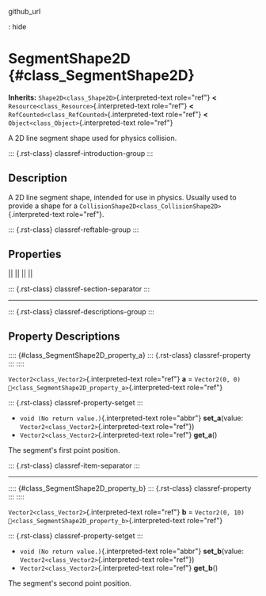 github_url

:   hide

# SegmentShape2D {#class_SegmentShape2D}

**Inherits:** `Shape2D<class_Shape2D>`{.interpreted-text role="ref"}
**\<** `Resource<class_Resource>`{.interpreted-text role="ref"} **\<**
`RefCounted<class_RefCounted>`{.interpreted-text role="ref"} **\<**
`Object<class_Object>`{.interpreted-text role="ref"}

A 2D line segment shape used for physics collision.

::: {.rst-class}
classref-introduction-group
:::

## Description

A 2D line segment shape, intended for use in physics. Usually used to
provide a shape for a
`CollisionShape2D<class_CollisionShape2D>`{.interpreted-text
role="ref"}.

::: {.rst-class}
classref-reftable-group
:::

## Properties

||
||
||
||

::: {.rst-class}
classref-section-separator
:::

------------------------------------------------------------------------

::: {.rst-class}
classref-descriptions-group
:::

## Property Descriptions

:::: {#class_SegmentShape2D_property_a}
::: {.rst-class}
classref-property
:::
::::

`Vector2<class_Vector2>`{.interpreted-text role="ref"} **a** =
`Vector2(0, 0)` `🔗<class_SegmentShape2D_property_a>`{.interpreted-text
role="ref"}

::: {.rst-class}
classref-property-setget
:::

- `void (No return value.)`{.interpreted-text role="abbr"}
  **set_a**(value: `Vector2<class_Vector2>`{.interpreted-text
  role="ref"})
- `Vector2<class_Vector2>`{.interpreted-text role="ref"} **get_a**()

The segment\'s first point position.

::: {.rst-class}
classref-item-separator
:::

------------------------------------------------------------------------

:::: {#class_SegmentShape2D_property_b}
::: {.rst-class}
classref-property
:::
::::

`Vector2<class_Vector2>`{.interpreted-text role="ref"} **b** =
`Vector2(0, 10)` `🔗<class_SegmentShape2D_property_b>`{.interpreted-text
role="ref"}

::: {.rst-class}
classref-property-setget
:::

- `void (No return value.)`{.interpreted-text role="abbr"}
  **set_b**(value: `Vector2<class_Vector2>`{.interpreted-text
  role="ref"})
- `Vector2<class_Vector2>`{.interpreted-text role="ref"} **get_b**()

The segment\'s second point position.
